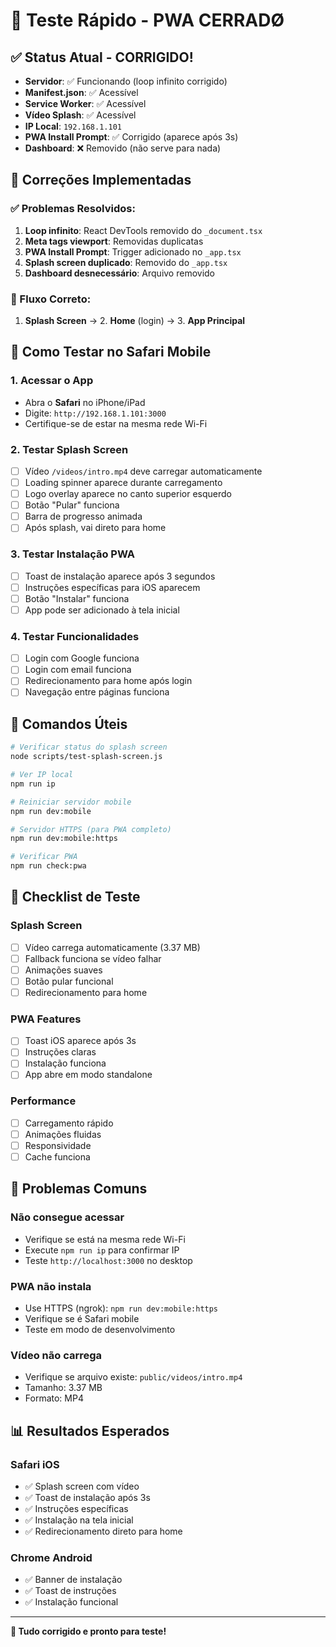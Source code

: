 # 🚀 Teste Rápido - PWA CERRADØ

## ✅ Status Atual - CORRIGIDO!

- **Servidor**: ✅ Funcionando (loop infinito corrigido)
- **Manifest.json**: ✅ Acessível
- **Service Worker**: ✅ Acessível
- **Vídeo Splash**: ✅ Acessível
- **IP Local**: `192.168.1.101`
- **PWA Install Prompt**: ✅ Corrigido (aparece após 3s)
- **Dashboard**: ❌ Removido (não serve para nada)

## 🔧 Correções Implementadas

### ✅ Problemas Resolvidos:

1. **Loop infinito**: React DevTools removido do `_document.tsx`
2. **Meta tags viewport**: Removidas duplicatas
3. **PWA Install Prompt**: Trigger adicionado no `_app.tsx`
4. **Splash screen duplicado**: Removido do `_app.tsx`
5. **Dashboard desnecessário**: Arquivo removido

### 📱 Fluxo Correto:
1. **Splash Screen** → 2. **Home** (login) → 3. **App Principal**

## 📱 Como Testar no Safari Mobile

### 1. Acessar o App

- Abra o **Safari** no iPhone/iPad
- Digite: `http://192.168.1.101:3000`
- Certifique-se de estar na mesma rede Wi-Fi

### 2. Testar Splash Screen

- [ ] Vídeo `/videos/intro.mp4` deve carregar automaticamente
- [ ] Loading spinner aparece durante carregamento
- [ ] Logo overlay aparece no canto superior esquerdo
- [ ] Botão "Pular" funciona
- [ ] Barra de progresso animada
- [ ] Após splash, vai direto para home

### 3. Testar Instalação PWA

- [ ] Toast de instalação aparece após 3 segundos
- [ ] Instruções específicas para iOS aparecem
- [ ] Botão "Instalar" funciona
- [ ] App pode ser adicionado à tela inicial

### 4. Testar Funcionalidades

- [ ] Login com Google funciona
- [ ] Login com email funciona
- [ ] Redirecionamento para home após login
- [ ] Navegação entre páginas funciona

## 🔧 Comandos Úteis

```bash
# Verificar status do splash screen
node scripts/test-splash-screen.js

# Ver IP local
npm run ip 

# Reiniciar servidor mobile
npm run dev:mobile 

# Servidor HTTPS (para PWA completo)
npm run dev:mobile:https 

# Verificar PWA
npm run check:pwa
```

## 🎯 Checklist de Teste

### Splash Screen

- [ ] Vídeo carrega automaticamente (3.37 MB)
- [ ] Fallback funciona se vídeo falhar
- [ ] Animações suaves
- [ ] Botão pular funcional
- [ ] Redirecionamento para home

### PWA Features

- [ ] Toast iOS aparece após 3s
- [ ] Instruções claras
- [ ] Instalação funciona
- [ ] App abre em modo standalone

### Performance

- [ ] Carregamento rápido
- [ ] Animações fluidas
- [ ] Responsividade
- [ ] Cache funciona

## 🚨 Problemas Comuns

### Não consegue acessar

- Verifique se está na mesma rede Wi-Fi
- Execute `npm run ip` para confirmar IP
- Teste `http://localhost:3000` no desktop

### PWA não instala

- Use HTTPS (ngrok): `npm run dev:mobile:https`
- Verifique se é Safari mobile
- Teste em modo de desenvolvimento

### Vídeo não carrega

- Verifique se arquivo existe: `public/videos/intro.mp4`
- Tamanho: 3.37 MB
- Formato: MP4

## 📊 Resultados Esperados

### Safari iOS

- ✅ Splash screen com vídeo
- ✅ Toast de instalação após 3s
- ✅ Instruções específicas
- ✅ Instalação na tela inicial
- ✅ Redirecionamento direto para home

### Chrome Android

- ✅ Banner de instalação
- ✅ Toast de instruções
- ✅ Instalação funcional

---

**🎉 Tudo corrigido e pronto para teste!** 